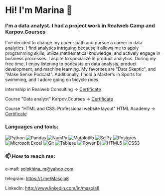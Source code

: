 # Hi! I'm Marina 👋
### I'm a data analyst. I had a project work in Realweb Camp and Karpov.Courses

I've decided to change my career path and pursue a career in data analytics. I find analytics intriguing because it allows me to apply programming skills, utilize mathematical knowledge, and actively engage in business processes. I aspire to specialize in product analytics.
During my free time, I enjoy listening to podcasts on data analysis, product development, and machine learning. My favorites are "Data Skeptic", and "Make Sense Podcast".
Additionally, I hold a Master's in Sports for swimming, and I adore going on bicycle rides.

Internship in Realweb Consulting -> [Certificate](https://github.com/Masola8/Masola8/blob/main/RWC_Certificate.pdf)

Course "Data analyst" Karpov.Courses -> [Certificate](https://github.com/Masola8/Masola8/blob/main/KC_certificate_eng.pdf)

Course "HTML and CSS. Professional website layout" HTML Academy -> [Certificate](https://github.com/Masola8/Masola8/blob/main/HTML_Certificate.pdf)

### Languages and tools:
![Python](https://img.shields.io/badge/python-3670A0?style=for-the-badge&logo=python&logoColor=ffdd54)
![Pandas](https://img.shields.io/badge/pandas-%23150458.svg?style=for-the-badge&logo=pandas&logoColor=white)
![NumPy](https://img.shields.io/badge/numpy-%23013243.svg?style=for-the-badge&logo=numpy&logoColor=white)
![Matplotlib](https://img.shields.io/badge/Matplotlib-%23ffffff.svg?style=for-the-badge&logo=Matplotlib&logoColor=black)
![SciPy](https://img.shields.io/badge/SciPy-%230C55A5.svg?style=for-the-badge&logo=scipy&logoColor=%white)
![Postgres](https://img.shields.io/badge/postgres-%23316192.svg?style=for-the-badge&logo=postgresql&logoColor=white)
![Microsoft Excel](https://img.shields.io/badge/Microsoft_Excel-217346?style=for-the-badge&logo=microsoft-excel&logoColor=white)
![Git](https://img.shields.io/badge/git-%23F05033.svg?style=for-the-badge&logo=git&logoColor=white)
![Tableau](https://img.shields.io/badge/Tableau-E97627?style=for-the-badge&logo=Tableau&logoColor=white)
![Power Bi](https://img.shields.io/badge/power_bi-F2C811?style=for-the-badge&logo=powerbi&logoColor=black)
![HTML5](https://img.shields.io/badge/html5-%23E34F26.svg?style=for-the-badge&logo=html5&logoColor=white)
![CSS3](https://img.shields.io/badge/css3-%231572B6.svg?style=for-the-badge&logo=css3&logoColor=white)

### 📫 How to reach me:
e-mail: solokhina_m@yahoo.com

telegram: https://t.me/Masola8

LinkedIn: http://www.linkedin.com/in/masola8 
<!--
**Masola8/Masola8** is a ✨ _special_ ✨ repository because its `README.md` (this file) appears on your GitHub profile.

Here are some ideas to get you started:

- 🔭 I’m currently working on ...
- 🌱 I’m currently learning ...
- 👯 I’m looking to collaborate on ...
- 🤔 I’m looking for help with ...
- 💬 Ask me about ...
- 📫 How to reach me: ...
- 😄 Pronouns: ...
- ⚡ Fun fact: ...
-->
